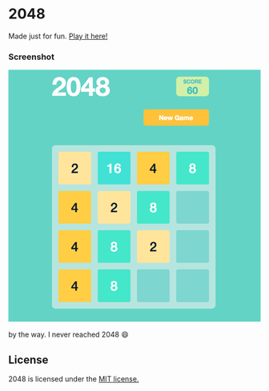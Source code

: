 # 2048

Made just for fun. [Play it here!](http://jaywii.github.io/protfolio/JS-2048/)


### Screenshot

<p align="center">
  <img src="screenshot.png" alt="Screenshot"/>
</p>

by the way. I never reached 2048 :smile:


## License
2048 is licensed under the [MIT license.](https://github.com/gabrielecirulli/2048/blob/master/LICENSE.txt)
